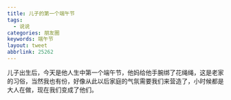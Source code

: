 ```yaml
---
title: 儿子的第一个端午节
tags:
  - 说说
categories: 朋友圈
keywords: 端午节
layout: tweet
abbrlink: 25262
---
```


儿子出生后，今天是他人生中第一个端午节，他妈给他手腕绑了花绳绳，这是老家的习俗，当然我也有份，好像从此以后家庭的气氛需要我们来营造了，小时候都是大人在做，现在我们变成了他们。

<!--more-->